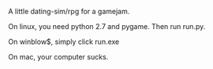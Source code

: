 A little dating-sim/rpg for a gamejam.



On linux, you need python 2.7 and pygame. Then run run.py.

On winblow$, simply click run.exe

On mac, your computer sucks.
